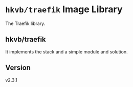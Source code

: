 # `hkvb/traefik` Image Library

The Traefik library.

## hkvb/traefik

It implements the stack and a simple module and solution.

## Version

v2.3.1
